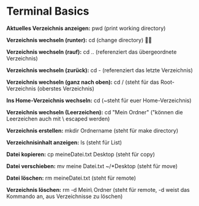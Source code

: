 Terminal Basics
===============

**Aktuelles Verzeichnis anzeigen:**
pwd (print working directory)


**Verzeichnis wechseln (runter):**
cd (change directory)


**Verzeichnis wechseln (rauf):**
cd .. (referenziert das übergeordnete Verzeichnis)


**Verzeichnis wechseln (zurück):**
cd - (referenziert das letzte Verzeichnis)


**Verzeichnis wechseln (ganz nach oben):**
cd / (steht für das Root-Verzeichnis (oberstes Verzeichnis)


**Ins Home-Verzeichnis wechseln:**
cd (~steht für euer Home-Verzeichnis)


**Verzeichnis wechseln (Leerzeichen):**
cd "Mein Ordner" ("können die Leerzeichen auch mit \ escaped werden)


**Verzeichnis erstellen:**
mkdir Ordnername (steht für make directory)


**Verzeichnisinhalt anzeigen:**
ls (steht für List)


**Datei kopieren:**
cp meineDatei.txt Desktop (steht für copy)


**Datei verschieben:**
mv meine Datei.txt ~/*Desktop (steht für move)


**Datei löschen:**
rm meineDatei.txt (steht für remote)


**Verzeichnis löschen:**
rm -d Mein\ Ordner
(steht für remote, -d weist das Kommando an, aus Verzeichnisse zu löschen)

